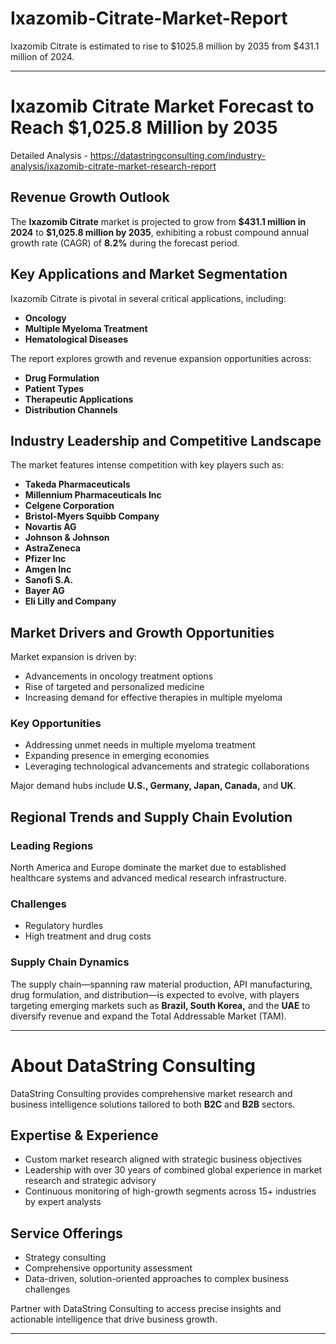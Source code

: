# Ixazomib-Citrate-Market-Report

Ixazomib Citrate is estimated to rise to $1025.8 million by 2035 from $431.1 million of 2024. 

---

# **Ixazomib Citrate Market Forecast to Reach \$1,025.8 Million by 2035**

Detailed Analysis - https://datastringconsulting.com/industry-analysis/ixazomib-citrate-market-research-report

## **Revenue Growth Outlook**

The **Ixazomib Citrate** market is projected to grow from **\$431.1 million in 2024** to **\$1,025.8 million by 2035**, exhibiting a robust compound annual growth rate (CAGR) of **8.2%** during the forecast period.

## **Key Applications and Market Segmentation**

Ixazomib Citrate is pivotal in several critical applications, including:

* **Oncology**
* **Multiple Myeloma Treatment**
* **Hematological Diseases**

The report explores growth and revenue expansion opportunities across:

* **Drug Formulation**
* **Patient Types**
* **Therapeutic Applications**
* **Distribution Channels**

## **Industry Leadership and Competitive Landscape**

The market features intense competition with key players such as:

* **Takeda Pharmaceuticals**
* **Millennium Pharmaceuticals Inc**
* **Celgene Corporation**
* **Bristol-Myers Squibb Company**
* **Novartis AG**
* **Johnson & Johnson**
* **AstraZeneca**
* **Pfizer Inc**
* **Amgen Inc**
* **Sanofi S.A.**
* **Bayer AG**
* **Eli Lilly and Company**

## **Market Drivers and Growth Opportunities**

Market expansion is driven by:

* Advancements in oncology treatment options
* Rise of targeted and personalized medicine
* Increasing demand for effective therapies in multiple myeloma

### **Key Opportunities**

* Addressing unmet needs in multiple myeloma treatment
* Expanding presence in emerging economies
* Leveraging technological advancements and strategic collaborations

Major demand hubs include **U.S., Germany, Japan, Canada,** and **UK**.

## **Regional Trends and Supply Chain Evolution**

### **Leading Regions**

North America and Europe dominate the market due to established healthcare systems and advanced medical research infrastructure.

### **Challenges**

* Regulatory hurdles
* High treatment and drug costs

### **Supply Chain Dynamics**

The supply chain—spanning raw material production, API manufacturing, drug formulation, and distribution—is expected to evolve, with players targeting emerging markets such as **Brazil, South Korea,** and the **UAE** to diversify revenue and expand the Total Addressable Market (TAM).

---

# **About DataString Consulting**

DataString Consulting provides comprehensive market research and business intelligence solutions tailored to both **B2C** and **B2B** sectors.

## **Expertise & Experience**

* Custom market research aligned with strategic business objectives
* Leadership with over 30 years of combined global experience in market research and strategic advisory
* Continuous monitoring of high-growth segments across 15+ industries by expert analysts

## **Service Offerings**

* Strategy consulting
* Comprehensive opportunity assessment
* Data-driven, solution-oriented approaches to complex business challenges

Partner with DataString Consulting to access precise insights and actionable intelligence that drive business growth.

---
